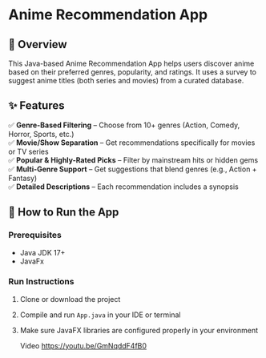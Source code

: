 # Anime Recommendation App

## 📌 Overview
This Java-based Anime Recommendation App helps users discover anime based on their preferred genres, popularity, and ratings. It uses a survey to suggest anime titles (both series and movies) from a curated database.

## ✨ Features
✅ **Genre-Based Filtering** – Choose from 10+ genres (Action, Comedy, Horror, Sports, etc.)  
✅ **Movie/Show Separation** – Get recommendations specifically for movies or TV series  
✅ **Popular & Highly-Rated Picks** – Filter by mainstream hits or hidden gems  
✅ **Multi-Genre Support** – Get suggestions that blend genres (e.g., Action + Fantasy)  
✅ **Detailed Descriptions** – Each recommendation includes a synopsis  

## 🚀 How to Run the App

### Prerequisites
- Java JDK 17+  
- JavaFx

### Run Instructions
1. Clone or download the project
2. Compile and run `App.java` in your IDE or terminal
3. Make sure JavaFX libraries are configured properly in your environment

   Video
   https://youtu.be/GmNqddF4fB0

